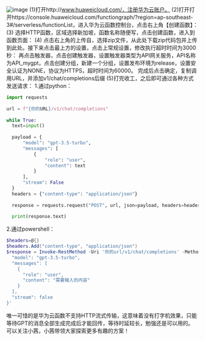 ![image](https://github.com/sunshine2077/Huawei-cloud-func/assets/124233376/a70f406c-07c7-4cf2-a379-9bdb8a2d9527)
(1)打开http://www.huaweicloud.com/，注册华为云账户。
(2)打开打开https://console.huaweicloud.com/functiongraph/?region=ap-southeast-3#/serverless/functionList，进入华为云函数控制台，点击右上角【创建函数】：
(3)
选择HTTP函数，区域选择新加坡，函数名称随便写，点击创建函数，进入到函数页面：
(4)
点击右上角的上传自，选择zip文件，从此处下载zip代码包并上传到此处。接下来点击最上方的设置，点击上常规设置，修改执行超时时间为3000秒：
再点击触发器，点击创建触发器，设置触发器类型为API网关服务，API名称为API_mygpt，点击创建分组，新建一个分组，设置发布环境为release，设置安全认证为NONE，协议为HTTPS，超时时间为60000。
完成后点击确定，复制调用URL，并添加v1/chat/completions后缀
(5)打完收工，之后即可通过各种方式发送请求：
1.通过python：
```python
import requests
​
url = f"{你的URL}/v1/chat/completions"
​
while True:
  text=input()
  
  payload = {
      "model": "gpt-3.5-turbo",
      "messages": [
          {
              "role": "user",
              "content": text
          }
      ],
      "stream": False
  }
  headers = {"content-type": "application/json"}
  
  response = requests.request("POST", url, json=payload, headers=headers)
  
  print(response.text)
```
2.通过​powershell：
```powershell
$headers=@{}
$headers.Add("content-type", "application/json")
$response = Invoke-RestMethod -Uri '你的url/v1/chat/completions' -Method POST -Headers $headers -ContentType 'application/json' -Body '{
  "model": "gpt-3.5-turbo",
  "messages": [
    {
      "role": "user",
      "content": "需要输入的内容"
    }
  ],
  "stream": false
}'
```



唯一可惜的是华为云函数不支持HTTP流式传输，这意味着没有打字机效果，只能等待GPT的消息全部生成完成后才能回传，等待时延较长，勉强还是可以用的。可以关注小茜，小茜带领大家探索更多有趣的方案​！
